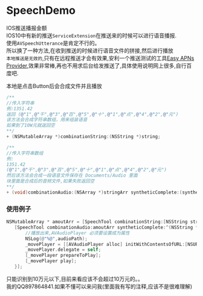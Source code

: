# SpeechDemo
IOS推送播报金额<br>
IOS10中有新的推送`ServiceExtension`在推送来的时候可以进行语音播报.<br>
使用`AVSpeechUtterance`是肯定不行的。<br>
所以换了一种方法,在收到推送的时候进行语音文件的拼接,然后进行播放<br>
`本地推送是无效的`,只有在远程推送才会有效果,安利一个推送测试的工具[Easy APNs Provider](https://itunes.apple.com/cn/app/easy-apns-provider-tui-song/id989622350?mt=12),效果非常棒,再也不用求后台给发推送了,具体使用说明网上很多,自行百度吧.

本地是点击Button后会合成文件并且播放<br>
 ```Objective-C
/**
 //传入字符串
 例:1351.42
 返回 (@"1",@"千",@"3",@"百",@"5",@"十",@"1",@"点",@"4",@"2",@"元")
 该方法会合成字符串数组，用来组装语音
 如果到了10W元就返回空
 **/
+ (NSMutableArray *)combinationString:(NSString *)string;
 ```
 ```Objective-C
/**
 //传入字符串数组
 例:
 1351.42
 (@"1",@"千",@"3",@"百",@"5",@"十",@"1",@"点",@"4",@"2",@"元")
 然后该方法会合成一段语音文件保存在 Documents/Audio 里面
 块里面是合成后的音频文件,如果失败返回空
 **/
+ (void)combinationAudio:(NSArray *)stringArr syntheticComplete:(syntheticComplete)complete;
 ```
 ### 使用例子
 ```Objective-C
 NSMutableArray * amoutArr = [SpeechTool combinationString:[NSString stringWithFormat:@"%@",@(10.99f)]];
    [SpeechTool combinationAudio:amoutArr syntheticComplete:^(NSString *audioPath) {
        //播放出来,AVAudioPlayer 必须要设置成为属性
        NSLog(@"%@",audioPath);
        _movePlayer = [[AVAudioPlayer alloc] initWithContentsOfURL:[NSURL fileURLWithPath:audioPath] error:nil];
        _movePlayer.delegate = self;
        [_movePlayer prepareToPlay];
        [_movePlayer play];
    }];
 ```
 
只能识别到10万元以下,目前来看应该不会超过10万元的。。<br>
我的QQ897864841.如果不懂可以来问我(里面我有写的注释,应该不是很难理解)
